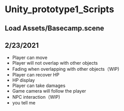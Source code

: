 # Unity_prototype1_Scripts

## Load Assets/Basecamp.scene

## 2/23/2021
- Player can move
- Player will not overlap with other objects
- Fading when overlapping with other objects（WIP)
- Player can recover HP
- HP display
- Player can take damages
- Game camera will follow the player
- NPC interaction（WIP)
- you tell me

